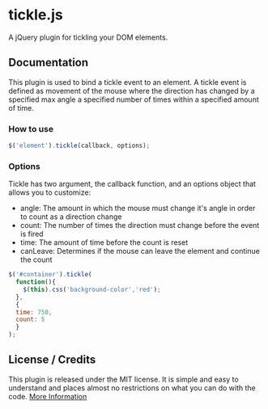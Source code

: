tickle.js
=========

A jQuery plugin for tickling your DOM elements. 

## Documentation

This plugin is used to bind a tickle event to an element. 
A tickle event is defined as movement of the mouse where 
the direction has changed by a specified max angle
a specified number of times 
within a specified amount of time.


### How to use

```javascript
$('element').tickle(callback, options);
```

### Options

Tickle has two argument, the callback function, and an options object that allows you to customize:

* angle: The amount in which the mouse must change it's angle in order to count as a direction change
* count: The number of times the direction must change before the event is fired
* time: The amount of time before the count is reset
* canLeave: Determines if the mouse can leave the element and continue the count

```javascript
$('#container').tickle(
  function(){
    $(this).css('background-color','red');
  }, 
  { 
  time: 750,
  count: 5 
  }
);
```
           

## License / Credits

This plugin is released under the MIT license. It is simple and easy to understand and places almost no restrictions on what you can do with the code.
[More Information](http://en.wikipedia.org/wiki/MIT_License)
